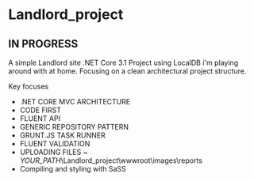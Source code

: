 # Landlord_project

## IN PROGRESS ##

A simple Landlord site .NET Core 3.1 Project using LocalDB i'm playing around with at home.
Focusing on a clean architectural project structure.

Key focuses
* .NET CORE MVC ARCHITECTURE
* CODE FIRST
* FLUENT API
* GENERIC REPOSITORY PATTERN
* GRUNT.JS TASK RUNNER
* FLUENT VALIDATION
* UPLOADING FILES ~ _YOUR_PATH_\Landlord_project\wwwroot\images\reports
* Compiling and styling with SaSS
